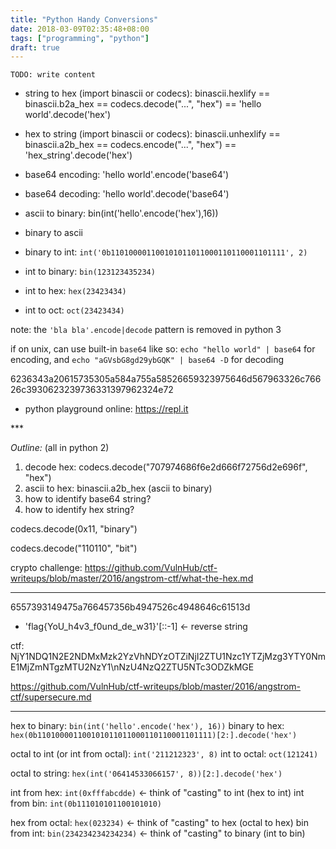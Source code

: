 ```yaml
---
title: "Python Handy Conversions"
date: 2018-03-09T02:35:48+08:00
tags: ["programming", "python"]
draft: true
---
```


`TODO: write content` 


- string to hex (import binascii or codecs): binascii.hexlify == binascii.b2a_hex == codecs.decode("...", "hex") == 'hello world'.decode('hex')
- hex to string (import binascii or codecs): binascii.unhexlify == binascii.a2b_hex == codecs.encode("...", "hex") == 'hex_string'.decode('hex')

- base64 encoding: 'hello world'.encode('base64')
- base64 decoding: 'hello world'.decode('base64')

- ascii to binary: bin(int('hello'.encode('hex'),16))
- binary to ascii

- binary to int: `int('0b110100001100101011011000110110001101111', 2)`
- int to binary: `bin(123123435234)`

- int to hex: `hex(23423434)`
- int to oct: `oct(23423434)`

note: the `'bla bla'.encode|decode` pattern is removed in python 3

if on unix, can use built-in `base64` like so: `echo "hello world" | base64` for encoding, and `echo "aGVsbG8gd29ybGQK" | base64 -D` for decoding

6236343a20615735305a584a755a58526659323975646d567963326c76626c3930623239736331397962324e72

- python playground online: https://repl.it


<p class="text-center">***</p>

*Outline:* (all in python 2)

1. decode hex: codecs.decode("707974686f6e2d666f72756d2e696f", "hex")
2. ascii to hex: binascii.a2b_hex (ascii to binary)
3. how to identify base64 string?
4. how to identify hex string?

codecs.decode(0x11, "binary")

codecs.decode("110110", "bit")


crypto challenge: https://github.com/VulnHub/ctf-writeups/blob/master/2016/angstrom-ctf/what-the-hex.md

---

6557393149475a766457356b4947526c4948646c61513d

- 'flag{YoU_h4v3_f0und_de_w31}'[::-1] ← reverse string

ctf: NjY1NDQ1N2E2NDMxMzk2YzVhNDYzOTZiNjI2ZTU1Nzc1YTZjMzg3YTY0NmE1MjZmNTgzMTU2NzY1\nNzU4NzQ2ZTU5NTc3ODZkMGE

https://github.com/VulnHub/ctf-writeups/blob/master/2016/angstrom-ctf/supersecure.md


---
hex to binary: `bin(int('hello'.encode('hex'), 16))`
binary to hex: `hex(0b110100001100101011011000110110001101111)[2:].decode('hex')`


octal to int (or int from octal): `int('211212323', 8)`
int to octal: `oct(121241)`

octal to string: `hex(int('06414533066157', 8))[2:].decode('hex')`

int from hex: `int(0xfffabcdde)` ← think of "casting" to int (hex to int)
int from bin: `int(0b111010101100101010)`

hex from octal: `hex(023234)` ← think of "casting" to hex (octal to hex)
bin from int: `bin(234234234234234)` ← think of "casting" to binary (int to bin)
